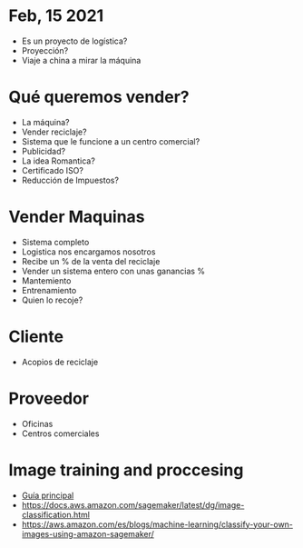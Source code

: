 # Feb, 15 2021

- Es un proyecto de logística?
- Proyección?
- Viaje a china a mirar la máquina


# Qué queremos vender?
- La máquina?
- Vender reciclaje?
- Sistema que le funcione a un centro comercial?
- Publicidad?
- La idea Romantica?
- Certificado ISO?
- Reducción de Impuestos?


# Vender Maquinas
- Sistema completo
- Logistica nos encargamos nosotros
- Recibe un % de la venta del reciclaje
- Vender un sistema entero con unas ganancias %
- Mantemiento
- Entrenamiento
- Quien lo recoje?

# Cliente
- Acopios de reciclaje

# Proveedor
- Oficinas
- Centros comerciales



# Image training and proccesing
- [Guía principal](https://www.youtube.com/watch?v=KCzgR7eQ3PY)
- https://docs.aws.amazon.com/sagemaker/latest/dg/image-classification.html
- https://aws.amazon.com/es/blogs/machine-learning/classify-your-own-images-using-amazon-sagemaker/

